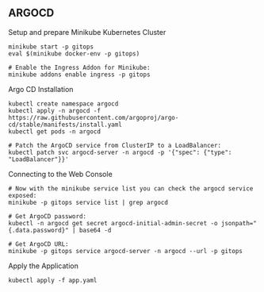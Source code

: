 ## ARGOCD

Setup and prepare Minikube Kubernetes Cluster
```
minikube start -p gitops
eval $(minikube docker-env -p gitops)

# Enable the Ingress Addon for Minikube:
minikube addons enable ingress -p gitops
```

Argo CD Installation
```
kubectl create namespace argocd
kubectl apply -n argocd -f https://raw.githubusercontent.com/argoproj/argo-cd/stable/manifests/install.yaml
kubectl get pods -n argocd

# Patch the ArgoCD service from ClusterIP to a LoadBalancer:
kubectl patch svc argocd-server -n argocd -p '{"spec": {"type": "LoadBalancer"}}'
```

Connecting to the Web Console
```
# Now with the minikube service list you can check the argocd service exposed:
minikube -p gitops service list | grep argocd

# Get ArgoCD password:
kubectl -n argocd get secret argocd-initial-admin-secret -o jsonpath="{.data.password}" | base64 -d

# Get ArgoCD URL:
minikube -p gitops service argocd-server -n argocd --url -p gitops
```

Apply the Application
```
kubectl apply -f app.yaml
```





